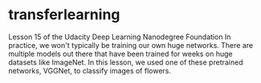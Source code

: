 # transferlearning

Lesson 15 of the Udacity Deep Learning Nanodegree Foundation
In practice, we won't typically be training our own huge networks.
There are multiple models out there that have been trained for weeks on huge datasets like ImageNet.
In this lesson, we used one of these pretrained networks, VGGNet, to classify images of flowers.
